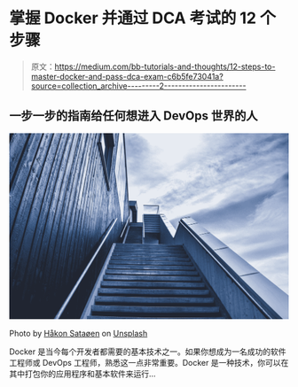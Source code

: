 # 掌握 Docker 并通过 DCA 考试的 12 个步骤

> 原文：<https://medium.com/bb-tutorials-and-thoughts/12-steps-to-master-docker-and-pass-dca-exam-c6b5fe73041a?source=collection_archive---------2----------------------->

## 一步一步的指南给任何想进入 DevOps 世界的人

![](img/874a6f794ea60f6603d54c7333f26fcd.png)

Photo by [Håkon Sataøen](https://unsplash.com/@haakon?utm_source=medium&utm_medium=referral) on [Unsplash](https://unsplash.com?utm_source=medium&utm_medium=referral)

Docker 是当今每个开发者都需要的基本技术之一。如果你想成为一名成功的软件工程师或 DevOps 工程师，熟悉这一点非常重要。Docker 是一种技术，你可以在其中打包你的应用程序和基本软件来运行…